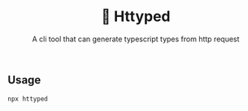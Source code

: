 <h1 align="center">📑 Httyped</h1>
<p align="center">A cli tool that can generate typescript types from http request</p>
<br>

## Usage

```
npx httyped
```
